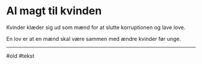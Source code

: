 # Al magt til kvinden

Kvinder klæder sig ud som mænd for at slutte korruptionen og lave love.

En lov er at en mænd skal være sammen med ændre kvinder før unge.

---
#old 
#tekst 

